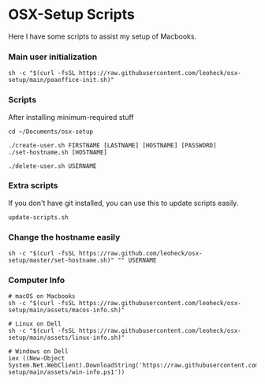 # OSX-Setup Scripts

Here I have some scripts to assist my setup of Macbooks.

### Main user initialization
```
sh -c "$(curl -fsSL https://raw.githubusercontent.com/leoheck/osx-setup/main/poaoffice-init.sh)"
```

### Scripts

After installing minimum-required stuff
```
cd ~/Documents/osx-setup

./create-user.sh FIRSTNAME [LASTNAME] [HOSTNAME] [PASSWORD]
./set-hostname.sh [HOSTNAME]

./delete-user.sh USERNAME
```

### Extra scripts

If you don't have git installed, you can use this to update scripts easily.
```
update-scripts.sh
```

### Change the hostname easily
```
sh -c "$(curl -fsSL https://raw.github.com/leoheck/osx-setup/master/set-hostname.sh)" "" USERNAME
```

### Computer Info
```
# macOS on Macbooks
sh -c "$(curl -fsSL https://raw.githubusercontent.com/leoheck/osx-setup/main/assets/macos-info.sh)" 

# Linux on Dell
sh -c "$(curl -fsSL https://raw.githubusercontent.com/leoheck/osx-setup/main/assets/linux-info.sh)"

# Windows on Dell
iex ((New-Object System.Net.WebClient).DownloadString('https://raw.githubusercontent.com/leoheck/osx-setup/main/assets/win-info.ps1'))
```
